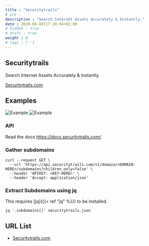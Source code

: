 ```yaml
---
title : "Securitytrails"
# pre : ' '
description : "Search Internet Assets Accurately & Instantly."
date : 2020-08-04T17:20:04+02:00
# hidden : true
# draft : true
weight : 0
# tags : ['']
---
```


## Securitytrails

Search Internet Assets Accurately & Instantly.

[Securitytrails.com](https://securitytrails.com/)

## Examples

![Example](images/example-1.png)
![Example](images/example-2.png)

### API

Read the docs <https://docs.securitytrails.com/>

### Gather subdomains

```plain
curl --request GET \
  --url 'https://api.securitytrails.com/v1/domain/<DOMAIN-HERE>/subdomains?children_only=false' \
  --header 'APIKEY: <KEY-HERE>' \
  --header 'Accept: application/json'
```

### Extract Subdomains using jq

This requires [jq]({{< ref "jq" %}}) to be installed.

```plain
jq '.subdomains[]' securitytrails.json
```

## URL List

- [Securitytrails.com](https://securitytrails.com/)
